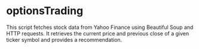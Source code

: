 # optionsTrading
This script fetches stock data from Yahoo Finance using Beautiful Soup and HTTP requests. It retrieves the current price and previous close of a given ticker symbol and provides a recommendation.
